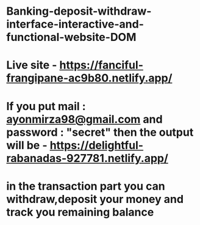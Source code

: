 # Banking-deposit-withdraw-interface-interactive-and-functional-website-DOM
# Live site - https://fanciful-frangipane-ac9b80.netlify.app/

# If you put mail : ayonmirza98@gmail.com and password : "secret" then the output will be - https://delightful-rabanadas-927781.netlify.app/

# in the transaction part you can withdraw,deposit your money and track you remaining balance
